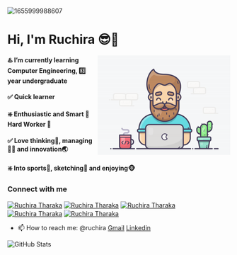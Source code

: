 ![1655999988607](https://user-images.githubusercontent.com/99112218/224882620-2d0f6ae5-ca69-4f04-a5b9-83edc6d47978.jpeg)
<h1 align="left">Hi, I'm Ruchira 😎👋</h1>
<img align="right" alt="coding" width="300" src="https://github.com/RuchiraTharaka/RuchiraTharaka/blob/main/ezgif.com-video-to-gif.gif">
<h4 align="left"> ♨️ I’m currently learning Computer Engineering,  3️⃣ year undergraduate</h4>
<h4 align="left"> ✅ Quick learner </h4>
<h4 align="left"> ❇️ Enthusiastic and Smart 🐘 Hard Worker 🐎</h4>
<h4 align="left"> ✅ Love thinking🤔, managing👮‍♂️ and innovation🌏</h4>
<h4 align="left"> ❇️ Into sports🏏, sketching🎨 and enjoying🐵</h4>
<h3 align="left"> Connect with me</h3>
<p align="left">
  <a href="https://www.linkedin.com/in/ruchira-tharaka-51423b212/" target="blank" ><img align="center" src="" alt="Ruchira Tharaka" height="30" width="40"/></a>
  <a href="" target="blank" ><img align="center" src="" alt="Ruchira Tharaka" height="30" width="40"/></a>
  <a href="" target="blank" ><img align="center" src="" alt="Ruchira Tharaka" height="30" width="40"/></a>
  <a href="" target="blank" ><img align="center" src="" alt="Ruchira Tharaka" height="30" width="40"/></a>
  <a href="" target="blank" ><img align="center" src="" alt="Ruchira Tharaka" height="30" width="40"/></a>

- 📫 How to reach me: @ruchira [Gmail](ruchirakannangara21@gmail.com) [Linkedin](https://www.linkedin.com/in/ruchira-tharaka-51423b212/)

![GitHub Stats](https://github-readme-stats.vercel.app/api?username=RuchiraTharaka&theme=tokyonight)
<!---dracula, highcontrast, synthwave, cobait, onedark, tokyonight, gruvbox, merko, dark, radical-->

<!-- -![Top languages](https://github-readme-stats.vercel.app/api/top-langs/?username=RuchiraTharaka&show_icons=true&theme=radical) -->

